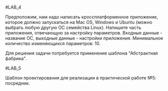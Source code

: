 #LAB_4

Предположим, нам надо написать кроссплатформенное приложение, которое должно запускаться на Mac OS, Windows и Ubuntu (можно выбрать любую другую ОС семейства Linux). Напишите часть приложения, отвечающую за настройку параметров. Входные данные - название ОС, выходные данные - настройки приложения. Минимальное количество изменяющихся параметров: 10.

Для решения задачи потребуется применение шаблона "Абстрактная фабрика".

#LAB_5

Шаблон проектирования для реализации в практической работе №5: посредник.
